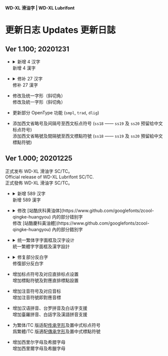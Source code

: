 **WD-XL 滑油字 | WD-XL Lubrifont**

# 更新日志 Updates 更新日誌

## Ver 1.100; 20201231

- <details>
    <summary>新增 4 汉字<br>新增 4 漢字</summary>
    <p>

    - `逹簒噁𫫇`

    </p>
</details>

- <details>
    <summary>修补 27 汉字<br>修补 27 漢字</summary>
    <p>

    - `港巷起熵達噠撻躂鄉薌既厩嘅慨暨概溉即唧櫛癤節鯽鲫嚼爝爵`

    </p>
</details>

- 修改及统一字形（斜切角）  
修改及統一字形（斜切角）

- 更新部分 OpenType 功能 (`smpl`, `trad`, `dlig`)

- 添加西文省略号及间隔号至西文标点符号 (`ss18` —— `ss19` 及 `ss20` 预留给中文标点符号)  
添加西文省略號及間隔號至西文標點符號 (`ss18` —— `ss19` 及 `ss20` 預留給中文標點符號)

## Ver 1.000; 20201225

正式发布 WD-XL 滑油字 SC/TC。  
Official release of WD-XL Lubrifont SC/TC.  
正式發佈 WD-XL 滑油字 SC/TC。  

- <details>
    <summary>新增 589 汉字<br>新增 589 漢字</summary>
    <p>

    - `䆁丟並亙仼伋伕佈佔佮併佺侶侷係倖倣値倶偭偯偺偽傑傢傯僇僎僣僩僱儅儘儳儸兇兌兗內冊冑冪凈凜別刪剋剎剝剷劻勗勣勦勳勻卬卹卻吋吳吶吿呂呎咍咾唸啗啟啣喚喫嘐噓噹嚥嚮囉囌囪堉塡塭塽墦壎夠奐奧奭姅姍姦姪娛媠媼嫺嬝嬤孃孆宂宮屆屘屜屝峩峯崁崙崢嶔嶽巉巖帟廁廂廄廈廚廝弒弔強彆彊彙彥彫彿徬忼怱恆恥恵悅悽愒慄慇慍慼懍戩戶抆拋捨捲掙掛採換揹搆搖搾撐撚撢擡擧擭攜敍敎敔敘昐昤晅晉晞暍暘暱暸曆朮杗枏枓枱枴柵柺栘桿梂梔梡梱梿棄棲棻楛榣榦槓槤槨樑橫橾檮檯櫂櫈櫥櫺欐歎歜歿殼毀毚毬氊氳氾汍汎汙汚決沍沒沖沘沬況泏泜洩洶洸浥浬涊涼淒淚淨淯淸渙減湊湣湧湩湲準溫溼滷滾潛潟潠潥澦澴濩濬瀋瀰災為煆煙煥燄燉燐燬燸燻爭牀牆牴犛犾猙獎玆玨珮琯琺瑤瑯璘璿瓖甕產甦甽畧異疊疎疢痠痲痳痺瘉瘓瘺癡癥皰盜盪眾睏睜睪瞇瞋矇矓砠砲硃硿祐祕祿禇禿秈稅稈稜稟穇穋穠穫窯筍箄箇箏箠篛篠簑簷籐籣籤籥籲粵粺糉糢糰絃絕絛絰綑綠綵線緻緼縕縯縴縿繃繈繙繡繦繫纔缊缽罈罣罵羋羨羶翺耑聴脈脣脤脩脫脰腳臟臢臥艶芣茲荊菴蒞蓆蔆蔔蔥薑薶藷蘊蘗虛虯蛻蝨蠍蠏蠔衹袊袞袮裡裯製複褕褟褽襃襬覜觔觼訏訑託訢註証詖詠詨詻誌誧說謠譁譆譌譟讚谿豎豔豬豭貍貓賸贓贗跡跦跼踡踫蹚蹟蹤躂躭軏軗輓輭迆迴迺週遊遙遝郃鄗鄘醃醜醞醱釆釐釦釭鈇鉋鉤鉼銲銳錄錡錶鍊鍚鎔鎗鏽鐫鑑鑤鑪閒閤閱闆阬陜陞隄隻雊雋雞霑霤靜靦靭鞦韁韆韹韻頫頹顏颱颳颺飢餚餵餽騵髮鬆鬍鬚鬨鬱鯈鱷鴃鴒鶸鹹麪麫麵麹麼黃黴鼇鼈鼕鼴齣齧𤂽𧬨`

    </p>
</details>

- <details>
    <summary>修改 [站酷庆科黄油体](https://www.github.com/googlefonts/zcool-qingke-huangyou) 内的部分错别字<br>修改 [站酷慶科黃油體](https://www.github.com/googlefonts/zcool-qingke-huangyou) 內的部分錯別字</summary> 
    <p>

    - `盧鷳癇轂濕巔癲縧勖帽瑁冒冕竪夂曰勘載狀瘳禛醛蹒祇暢溧篥擊睞嘜麥麩麴褻戇賜類槔縣懸聽繈譏陝懣滿瞞蟎蹣顢偬與鹧颧鈰鬧衿` （摘录）

    - 部分有对应正式码位的字被转移去正确码位  
    部分有對應正式碼位的字被轉移去正確碼位

    </p>
</details>

- <details>
    <summary>统一繁体字字面框及汉字设计<br>統一繁體字字面框及漢字設計</summary> 
    <p>

    - `仏厷頁` （摘录）

    </p>
</details>

- <details>
    <summary>修复部分反白字<br>修復部分反白字</summary> 
    <p>

    - `蜱镛癫箸铟靥` （摘录）

    </p>
</details>

- 增加标点符号及对应直排标点设置  
增加標點符號及對應直排標點設置

- 增加注音符号及对应音标  
增加注音符號即對應音標

- 增加汉语拼音、台罗拼音及白话字支援  
增加臺羅拼音、白話字及漢語拼音支援

- 为繁体/TC 版适配[传承字形](https://github.com/ichitenfont/inheritedglyphs)及置中式标点符号  
爲繁體/TC 版適配[傳承字形](https://github.com/ichitenfont/inheritedglyphs)及置中式標點符號

- 增加西里尔字母及希腊字母  
增加西里爾字母及希臘字母
